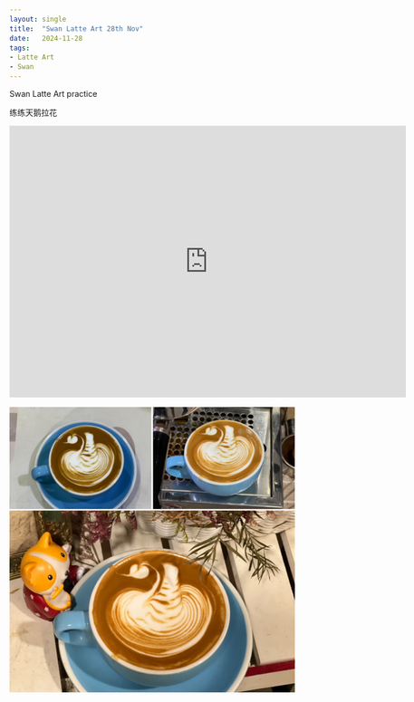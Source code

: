 ```yaml
---
layout: single
title:  "Swan Latte Art 28th Nov"
date:   2024-11-28
tags:
- Latte Art
- Swan
---
```


Swan Latte Art practice

练练天鹅拉花


<div class="embed-container">
  <iframe
      src="https://www.youtube.com/embed/W0HvfubnNGc"
      width="700"
      height="480"
      frameborder="0"
      allowfullscreen="true">
  </iframe>
</div>


![](/assets/img/2024/11/28/40CF6CBD-41FE-4896-8680-917798207753.JPG)
